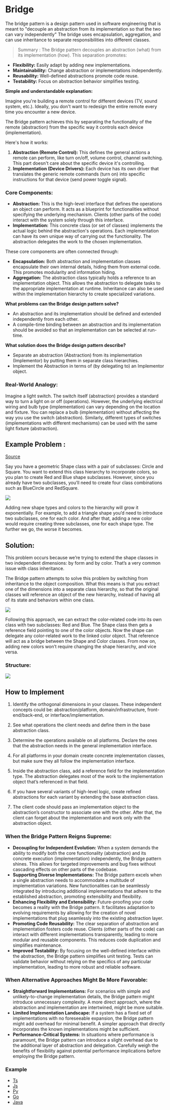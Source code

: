 # Bridge 

The bridge pattern is a design pattern used in software engineering that is meant to "decouple an abstraction from its implementation so that the two can vary independently" The bridge uses encapsulation, aggregation, and can use inheritance to separate responsibilities into different classes.

> Summary : The Bridge pattern decouples an abstraction (what) from its implementation (how). This separation promotes:

* **Flexibility:** Easily adapt by adding new implementations.
* **Maintainability:** Change abstraction or implementations independently.
* **Reusability:** Well-defined abstractions promote code reuse.
* **Testability:** Focus on abstraction behavior simplifies testing.


**Simple and understandable explanation:**

Imagine you're building a remote control for different devices (TV, sound system, etc.). Ideally, you don't want to redesign the entire remote every time you encounter a new device. 

The Bridge pattern achieves this by separating the functionality of the remote (abstraction) from the specific way it controls each device (implementation).

Here's how it works:

1. **Abstraction (Remote Control):** This defines the general actions a remote can perform, like turn on/off, volume control, channel switching. This part doesn't care about the specific device it's controlling.
2. **Implementation (Device Drivers):** Each device has its own driver that translates the generic remote commands (turn on) into specific instructions for that device (send power toggle signal). 


### Core Components:

* **Abstraction:** This is the high-level interface that defines the operations an object can perform. It acts as a blueprint for functionalities without specifying the underlying mechanism. Clients (other parts of the code) interact with the system solely through this interface.
* **Implementation:** This concrete class (or set of classes) implements the actual logic behind the abstraction's operations. Each implementation can have its own unique way of carrying out the functionality. The abstraction delegates the work to the chosen implementation.

These core components are often connected through:

* **Encapsulation:** Both abstraction and implementation classes encapsulate their own internal details, hiding them from external code. This promotes modularity and information hiding.
* **Aggregation:** The abstraction class typically holds a reference to an implementation object. This allows the abstraction to delegate tasks to the appropriate implementation at runtime. Inheritance can also be used within the implementation hierarchy to create specialized variations.

**What problems can the Bridge design pattern solve?**

* An abstraction and its implementation should be defined and extended independently from each other.
* A compile-time binding between an abstraction and its implementation should be avoided so that an implementation can be selected at run-time.

**What solution does the Bridge design pattern describe?**

* Separate an abstraction (Abstraction) from its implementation (Implementor) by putting them in separate class hierarchies.
* Implement the Abstraction in terms of (by delegating to) an Implementor object.

### Real-World Analogy:

Imagine a light switch. The switch itself (abstraction) provides a standard way to turn a light on or off (operations). However, the underlying electrical wiring and bulb type (implementation) can vary depending on the location and fixture. You can replace a bulb (implementation) without affecting the way you use the switch (abstraction). Similarly, different types of switches (implementations with different mechanisms) can be used with the same light fixture (abstraction).

## Example Problem : 
[Source](https://refactoring.guru/design-patterns/bridge)

Say you have a geometric Shape class with a pair of subclasses: Circle and Square. You want to extend this class hierarchy to incorporate colors, so you plan to create Red and Blue shape subclasses. However, since you already have two subclasses, you’ll need to create four class combinations such as BlueCircle and RedSquare.

![](https://refactoring.guru/images/patterns/diagrams/bridge/problem-en.png?id=81f8ed6e6f5d673e15203b22a7a3c502)

Adding new shape types and colors to the hierarchy will grow it exponentially. For example, to add a triangle shape you’d need to introduce two subclasses, one for each color. And after that, adding a new color would require creating three subclasses, one for each shape type. The further we go, the worse it becomes.
## Solution:
This problem occurs because we’re trying to extend the shape classes in two independent dimensions: by form and by color. That’s a very common issue with class inheritance.

The Bridge pattern attempts to solve this problem by switching from inheritance to the object composition. What this means is that you extract one of the dimensions into a separate class hierarchy, so that the original classes will reference an object of the new hierarchy, instead of having all of its state and behaviors within one class.

![](https://refactoring.guru/images/patterns/diagrams/bridge/solution-en.png?id=b72caae18c400d6088072f2f3adda7cd)

Following this approach, we can extract the color-related code into its own class with two subclasses: Red and Blue. The Shape class then gets a reference field pointing to one of the color objects. Now the shape can delegate any color-related work to the linked color object. That reference will act as a bridge between the Shape and Color classes. From now on, adding new colors won’t require changing the shape hierarchy, and vice versa.


### Structure:

![](https://refactoring.guru/images/patterns/diagrams/bridge/structure-en.png?id=827afa4b40008dc29d26fe0f4d41b9cc)

## How to Implement

1. Identify the orthogonal dimensions in your classes. These independent concepts could be: abstraction/platform, domain/infrastructure, front-end/back-end, or interface/implementation.

2. See what operations the client needs and define them in the base abstraction class.

3. Determine the operations available on all platforms. Declare the ones that the abstraction needs in the general implementation interface.

4. For all platforms in your domain create concrete implementation classes, but make sure they all follow the implementation interface.

5. Inside the abstraction class, add a reference field for the implementation type. The abstraction delegates most of the work to the implementation object that’s referenced in that field.

6. If you have several variants of high-level logic, create refined abstractions for each variant by extending the base abstraction class.

7. The client code should pass an implementation object to the abstraction’s constructor to associate one with the other. After that, the client can forget about the implementation and work only with the abstraction object.

### When the Bridge Pattern Reigns Supreme:

* **Decoupling for Independent Evolution:**  When a system demands the ability to modify both the core functionality (abstraction) and its concrete execution (implementation) independently, the Bridge pattern shines. This allows for targeted improvements and bug fixes without cascading effects on other parts of the codebase.
* **Supporting Diverse Implementations:**  The Bridge pattern excels when a single abstraction needs to accommodate a multitude of implementation variations. New functionalities can be seamlessly integrated by introducing additional implementations that adhere to the established abstraction, promoting extensibility and flexibility.
* **Enhancing Flexibility and Extensibility:**  Future-proofing your code becomes a reality with the Bridge pattern. It facilitates adaptation to evolving requirements by allowing for the creation of novel implementations that plug seamlessly into the existing abstraction layer.
* **Promoting Code Reusability:**  The clear separation of abstraction and implementation fosters code reuse. Clients (other parts of the code) can interact with different implementations transparently, leading to more modular and reusable components. This reduces code duplication and simplifies maintenance.
* **Improved Testability:**  By focusing on the well-defined interface within the abstraction, the Bridge pattern simplifies unit testing. Tests can validate behavior without relying on the specifics of any particular implementation, leading to more robust and reliable software.

### When Alternative Approaches Might Be More Favorable:

* **Straightforward Implementations:**  For scenarios with simple and unlikely-to-change implementation details, the Bridge pattern might introduce unnecessary complexity. A more direct approach, where the abstraction and implementation are intertwined, might be more suitable.
* **Limited Implementation Landscape:**  If a system has a fixed set of implementations with no foreseeable expansion, the Bridge pattern might add overhead for minimal benefit. A simpler approach that directly incorporates the known implementations might be sufficient.
* **Performance-Critical Systems:**  In situations where performance is paramount, the Bridge pattern can introduce a slight overhead due to the additional layer of abstraction and delegation. Carefully weigh the benefits of flexibility against potential performance implications before employing the Bridge pattern.


### Example 
- [Ts]()
- [Js]()
- [Py]()
- [Go]()
- [Java]()